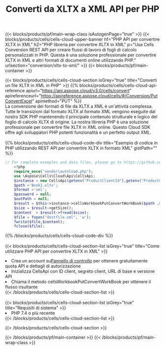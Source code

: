 ﻿---
title: Converti da XLTX a XML API per PHP
description:  Utilizzo di Aspose.Cells Cloud SDK per PHP per convertire il file in formato XLTX in un file in formato XML.
url: /it/php/conversion/xltx-to-xml/
---
{{< blocks/products/pf/main-wrap-class isAutogenPage="true" >}}
{{< blocks/products/cells/cells-cloud-upper-banner h1="PHP API per convertire XLTX in XML" h2="PHP libreria per convertire XLTX in XML" p="Usa Cells Conversion REST API per creare flussi di lavoro di fogli di calcolo personalizzati in PHP. Questa è una soluzione professionale per convertire XLTX in XML e altri formati di documenti online utilizzando PHP." urlsection="conversion/xltx-to-xml/" >}}
{{< blocks/products/pf/main-container >}}

{{< blocks/products/cells/cells-cloud-section isGrey="true" title="Converti un file XLTX in XML in PHP" >}}
{{% blocks/products/cells/cells-cloud-api-reference apiurl="https://api.aspose.cloud/v3.0/cells/convert" apireferenceurl="https://apireference.aspose.cloud/cells/#/Conversion/PutConvertExcel" apimethod="PUT" %}}
<br/>
La conversione dei formati di file da XLTX a XML è un'attività complessa. Tutte le transizioni dal formato XLTX al formato XML vengono eseguite dal nostro SDK PHP mantenendo il principale contenuto strutturale e logico del foglio di calcolo XLTX di origine. La nostra libreria PHP è una soluzione professionale per convertire file XLTX in XML online. Questo Cloud SDK offre agli sviluppatori PHP potenti funzionalità e un perfetto output XML.
<br/>
<br/>
{{% blocks/products/cells/cells-cloud-code-div title="Esempio di codice in PHP utilizzando REST API per convertire XLTX in formato XML" gistPath="" %}}
 
```php
// For complete examples and data files, please go to https://github.com/aspose-cells-cloud/aspose-cells-cloud-php/
    <?php
    require_once('vendor\autoload.php');
    use \Aspose\Cells\Cloud\Api\CellsApi;
    $instance = new CellsApi(getenv("ProductClientId"),getenv("ProductClientSecret"));
    $path ='Book1.xltx';    
    $format ='xml';
    $password = null;
    $outPath = null;      
    $result = $this->instance->cellsWorkbookPutConvertWorkBook($path ,$format, $password,  $outPath);
    $size = $result->getSize();
    $content  = $result->fread($size);
    $file = fopen("destfile.xml", 'w');
    fwrite($file,$content);
    fclose($file);
```
 
{{% /blocks/products/cells/cells-cloud-code-div %}}
<br/>
<br/>
{{< blocks/products/cells/cells-cloud-section-list isGrey="true" title="Come utilizzare PHP API per convertire XLTX in XML" >}}
<li> Crea un account su<a href="https://dashboard.aspose.cloud/">Pannello di controllo</a> per ottenere gratuitamente quota API e dettagli di autorizzazione</li>
<li>Inizializza CellsApi con ID client, segreto client, URL di base e versione API</li>
<li>Chiama il metodo cellsWorkbookPutConvertWorkBook per ottenere il flusso risultante</li>
{{< /blocks/products/cells/cells-cloud-section-list >}}
<br/>
<br/>
{{< blocks/products/cells/cells-cloud-section-list isGrey="true" title="Requisiti di sistema" >}}
<li>PHP 7.4 o più recente</li>
{{< /blocks/products/cells/cells-cloud-section-list >}}

{{< /blocks/products/cells/cells-cloud-section >}}

{{< /blocks/products/pf/main-container >}}
{{< /blocks/products/pf/main-wrap-class >}}
